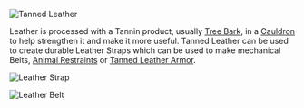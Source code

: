 ![Tanned Leather](item:betterwithmods:material@6)

Leather is processed with a Tannin product, usually [Tree Bark](bark.md), in a [Cauldron](../blocks/cauldron.md) to help strengthen it and make it more useful.
Tanned Leather can be used to create durable Leather Straps which can be used to make mechanical Belts, [Animal Restraints](restraint.md) or [Tanned Leather Armor](tanned_armor.md).

![Leather Strap](item:betterwithmods:material@8)

![Leather Belt](item:betterwithmods:material@9)
